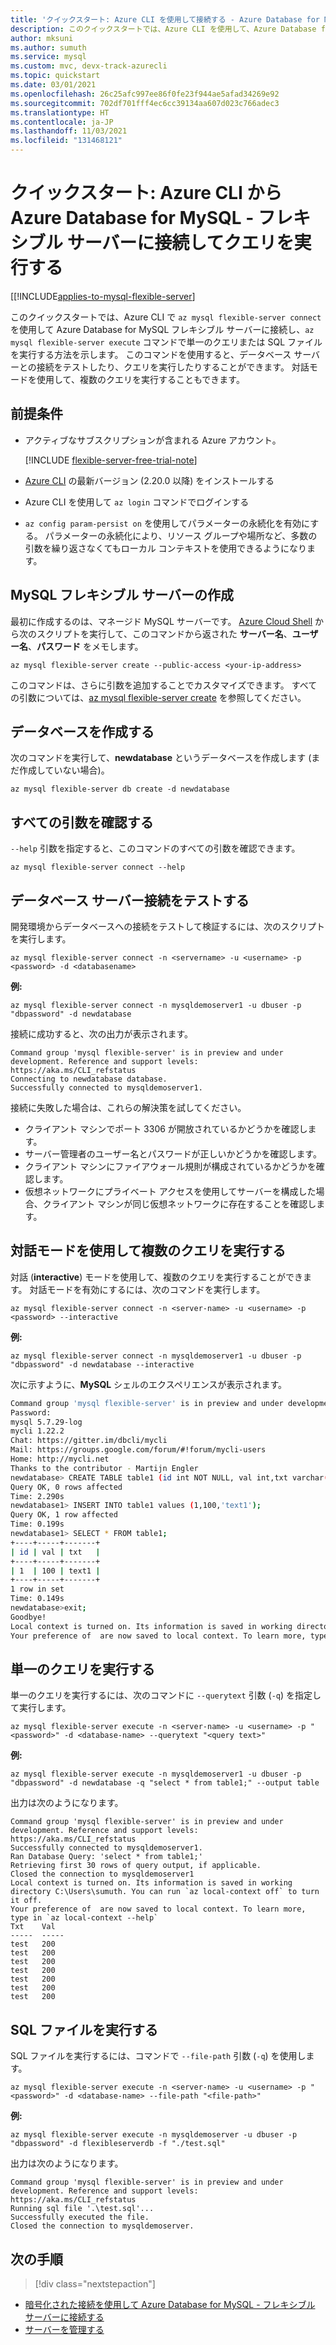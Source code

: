 ```yaml
---
title: 'クイックスタート: Azure CLI を使用して接続する - Azure Database for MySQL - フレキシブル サーバー'
description: このクイックスタートでは、Azure CLI を使用して、Azure Database for MySQL - フレキシブル サーバーに接続するいくつかの方法を紹介します。
author: mksuni
ms.author: sumuth
ms.service: mysql
ms.custom: mvc, devx-track-azurecli
ms.topic: quickstart
ms.date: 03/01/2021
ms.openlocfilehash: 26c25afc997ee86f0fe23f944ae5afad34269e92
ms.sourcegitcommit: 702df701fff4ec6cc39134aa607d023c766adec3
ms.translationtype: HT
ms.contentlocale: ja-JP
ms.lasthandoff: 11/03/2021
ms.locfileid: "131468121"
---
```

# <a name="quickstart-connect-and-query-with-azure-cli--with-azure-database-for-mysql---flexible-server"></a>クイックスタート: Azure CLI から Azure Database for MySQL - フレキシブル サーバーに接続してクエリを実行する

[[!INCLUDE[applies-to-mysql-flexible-server](../includes/applies-to-mysql-flexible-server.md)]

このクイックスタートでは、Azure CLI で ```az mysql flexible-server connect``` を使用して Azure Database for MySQL フレキシブル サーバーに接続し、```az mysql flexible-server execute``` コマンドで単一のクエリまたは SQL ファイルを実行する方法を示します。 このコマンドを使用すると、データベース サーバーとの接続をテストしたり、クエリを実行したりすることができます。 対話モードを使用して、複数のクエリを実行することもできます。

## <a name="prerequisites"></a>前提条件

- アクティブなサブスクリプションが含まれる Azure アカウント。 

    [!INCLUDE [flexible-server-free-trial-note](../includes/flexible-server-free-trial-note.md)]
- [Azure CLI](/cli/azure/install-azure-cli) の最新バージョン (2.20.0 以降) をインストールする
- Azure CLI を使用して ```az login``` コマンドでログインする
- ```az config param-persist on``` を使用してパラメーターの永続化を有効にする。 パラメーターの永続化により、リソース グループや場所など、多数の引数を繰り返さなくてもローカル コンテキストを使用できるようになります。

## <a name="create-a-mysql-flexible-server"></a>MySQL フレキシブル サーバーの作成

最初に作成するのは、マネージド MySQL サーバーです。 [Azure Cloud Shell](https://shell.azure.com/) から次のスクリプトを実行して、このコマンドから返された **サーバー名**、**ユーザー名**、**パスワード** をメモします。

```azurecli
az mysql flexible-server create --public-access <your-ip-address>
```

このコマンドは、さらに引数を追加することでカスタマイズできます。 すべての引数については、[az mysql flexible-server create](/cli/azure/mysql/flexible-server#az_mysql_flexible_server_create) を参照してください。

## <a name="create-a-database"></a>データベースを作成する
次のコマンドを実行して、**newdatabase** というデータベースを作成します (まだ作成していない場合)。

```azurecli
az mysql flexible-server db create -d newdatabase
```

## <a name="view-all-the-arguments"></a>すべての引数を確認する
```--help``` 引数を指定すると、このコマンドのすべての引数を確認できます。

```azurecli
az mysql flexible-server connect --help
```

## <a name="test-database-server-connection"></a>データベース サーバー接続をテストする
開発環境からデータベースへの接続をテストして検証するには、次のスクリプトを実行します。

```azurecli
az mysql flexible-server connect -n <servername> -u <username> -p <password> -d <databasename>
```

**例:**
```azurecli
az mysql flexible-server connect -n mysqldemoserver1 -u dbuser -p "dbpassword" -d newdatabase
```

接続に成功すると、次の出力が表示されます。

```output
Command group 'mysql flexible-server' is in preview and under development. Reference and support levels: https://aka.ms/CLI_refstatus
Connecting to newdatabase database.
Successfully connected to mysqldemoserver1.
```
接続に失敗した場合は、これらの解決策を試してください。
- クライアント マシンでポート 3306 が開放されているかどうかを確認します。
- サーバー管理者のユーザー名とパスワードが正しいかどうかを確認します。
- クライアント マシンにファイアウォール規則が構成されているかどうかを確認します。
- 仮想ネットワークにプライベート アクセスを使用してサーバーを構成した場合、クライアント マシンが同じ仮想ネットワークに存在することを確認します。

## <a name="run-multiple-queries-using-interactive-mode"></a>対話モードを使用して複数のクエリを実行する
対話 (**interactive**) モードを使用して、複数のクエリを実行することができます。 対話モードを有効にするには、次のコマンドを実行します。

```azurecli
az mysql flexible-server connect -n <server-name> -u <username> -p <password> --interactive
```

**例:**
```azurecli
az mysql flexible-server connect -n mysqldemoserver1 -u dbuser -p "dbpassword" -d newdatabase --interactive
```

次に示すように、**MySQL** シェルのエクスペリエンスが表示されます。

```bash
Command group 'mysql flexible-server' is in preview and under development. Reference and support levels: https://aka.ms/CLI_refstatus
Password:
mysql 5.7.29-log
mycli 1.22.2
Chat: https://gitter.im/dbcli/mycli
Mail: https://groups.google.com/forum/#!forum/mycli-users
Home: http://mycli.net
Thanks to the contributor - Martijn Engler
newdatabase> CREATE TABLE table1 (id int NOT NULL, val int,txt varchar(200));
Query OK, 0 rows affected
Time: 2.290s
newdatabase1> INSERT INTO table1 values (1,100,'text1');
Query OK, 1 row affected
Time: 0.199s
newdatabase1> SELECT * FROM table1;
+----+-----+-------+
| id | val | txt   |
+----+-----+-------+
| 1  | 100 | text1 |
+----+-----+-------+
1 row in set
Time: 0.149s
newdatabase>exit;
Goodbye!
Local context is turned on. Its information is saved in working directory C:\mydir. You can run `az local-context off` to turn it off.
Your preference of  are now saved to local context. To learn more, type in `az local-context --help`
```

## <a name="run-single-query"></a>単一のクエリを実行する
単一のクエリを実行するには、次のコマンドに ```--querytext``` 引数 (```-q```) を指定して実行します。

```azurecli
az mysql flexible-server execute -n <server-name> -u <username> -p "<password>" -d <database-name> --querytext "<query text>"
```

**例:**
```azurecli
az mysql flexible-server execute -n mysqldemoserver1 -u dbuser -p "dbpassword" -d newdatabase -q "select * from table1;" --output table
```

出力は次のようになります。

```output
Command group 'mysql flexible-server' is in preview and under development. Reference and support levels: https://aka.ms/CLI_refstatus
Successfully connected to mysqldemoserver1.
Ran Database Query: 'select * from table1;'
Retrieving first 30 rows of query output, if applicable.
Closed the connection to mysqldemoserver1
Local context is turned on. Its information is saved in working directory C:\Users\sumuth. You can run `az local-context off` to turn it off.
Your preference of  are now saved to local context. To learn more, type in `az local-context --help`
Txt    Val
-----  -----
test   200
test   200
test   200
test   200
test   200
test   200
test   200
```

## <a name="run-sql-file"></a>SQL ファイルを実行する
SQL ファイルを実行するには、コマンドで ```--file-path``` 引数 (```-q```) を使用します。

```azurecli
az mysql flexible-server execute -n <server-name> -u <username> -p "<password>" -d <database-name> --file-path "<file-path>"
```

**例:**
```azurecli
az mysql flexible-server execute -n mysqldemoserver -u dbuser -p "dbpassword" -d flexibleserverdb -f "./test.sql"
```

出力は次のようになります。

```output
Command group 'mysql flexible-server' is in preview and under development. Reference and support levels: https://aka.ms/CLI_refstatus
Running sql file '.\test.sql'...
Successfully executed the file.
Closed the connection to mysqldemoserver.
```

## <a name="next-steps"></a>次の手順

> [!div class="nextstepaction"]
* [暗号化された接続を使用して Azure Database for MySQL - フレキシブル サーバーに接続する](how-to-connect-tls-ssl.md)
* [サーバーを管理する](./how-to-manage-server-cli.md)

